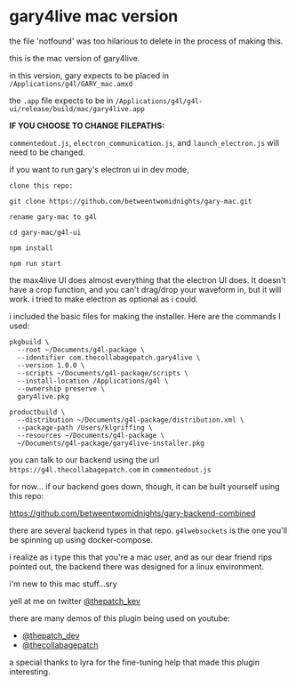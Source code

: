 
# gary4live mac version

the file 'notfound' was too hilarious to delete in the process of making this.

this is the mac version of gary4live.

in this version, gary expects to be placed in `/Applications/g4l/GARY_mac.amxd`

the `.app` file expects to be in `/Applications/g4l/g4l-ui/release/build/mac/gary4live.app`

**IF YOU CHOOSE TO CHANGE FILEPATHS:**

`commentedout.js`, `electron_communication.js`, and `launch_electron.js` will need to be changed.

if you want to run gary's electron ui in dev mode,

```
clone this repo:

git clone https://github.com/betweentwomidnights/gary-mac.git

rename gary-mac to g4l

cd gary-mac/g4l-ui

npm install

npm run start
```

the max4live UI does almost everything that the electron UI does. It doesn't have a crop function, and you can't drag/drop your waveform in, but it will work. i tried to make electron as optional as i could.

i included the basic files for making the installer. Here are the commands I used:

```
pkgbuild \                                 
  --root ~/Documents/g4l-package \
  --identifier com.thecollabagepatch.gary4live \
  --version 1.0.0 \
  --scripts ~/Documents/g4l-package/scripts \
  --install-location /Applications/g4l \
  --ownership preserve \
  gary4live.pkg

productbuild \                                           
  --distribution ~/Documents/g4l-package/distribution.xml \
  --package-path /Users/klgriffing \
  --resources ~/Documents/g4l-package \
  ~/Documents/g4l-package/gary4live-installer.pkg
```

you can talk to our backend using the url `https://g4l.thecollabagepatch.com` in `commentedout.js`

for now... if our backend goes down, though, it can be built yourself using this repo:

https://github.com/betweentwomidnights/gary-backend-combined

there are several backend types in that repo. `g4lwebsockets` is the one you'll be spinning up using docker-compose.

i realize as i type this that you're a mac user, and as our dear friend rips pointed out, the backend there was designed for a linux environment.

i'm new to this mac stuff...sry

yell at me on twitter [@thepatch_kev](https://twitter.com/@thepatch_kev)

there are many demos of this plugin being used on youtube:
- [@thepatch_dev](https://youtube.com/@thepatch_dev)
- [@thecollabagepatch](https://youtube.com/@thecollabagepatch)

a special thanks to lyra for the fine-tuning help that made this plugin interesting.
